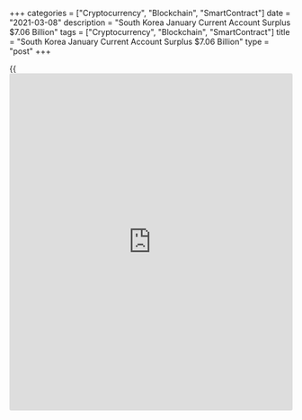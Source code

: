 +++
categories = ["Cryptocurrency", "Blockchain", "SmartContract"]
date = "2021-03-08"
description = "South Korea January Current Account Surplus $7.06 Billion"
tags = ["Cryptocurrency", "Blockchain", "SmartContract"]
title = "South Korea January Current Account Surplus $7.06 Billion"
type = "post"
+++

{{<iframe id="large-banner" src="https://www.bounty.group/#slide=27.0" width="100%" height="600" scrolling="no" style="border: 0px solid rgb(216, 221, 230); border-radius: 3px;">}}

South Korea posted a current account surplus of $7.06 billion in
January, the Bank of Korea said on Tuesday - down from $11.51 billion in
December.

The goods account surplus widened to $5.73 billion, compared to $2.07
billion in January 2020.

The services account deficit decreased to $0.61 billion, from $2.99
billion in January 2020, owing to an improvement in the transport and
travel accounts.

The primary income account surplus increased from $1.63 billion the year
previously to $2.36 billion in January 2021, in line with an increase in
the income on equity.

The secondary income account saw a $0.42 billion deficit.

Looking at the financial account, net assets increased by $5.28 billion
in January.

Direct investment assets increased by $2.20 billion, and direct
investment liabilities increased by $0.57 billion.

There was a $10.95 billion increase in portfolio investment assets
during the month, and a $2.30 billion increase in portfolio investment
liabilities.

Financial derivatives posted a net increase of $0.07 billion.

In [terms](https://www.fintechee.com/terms/) of other investments, there was an increase of $1.66 billion in
assets and an increase of $6.43 billion in liabilities.

Reserve assets decreased by $0.30 billion.

For comments and feedback [contact](https://www.playgroundfx.com/contact/): editorial@rtt[news](https://www.letsplayfx.com/blog/forex-news-website/).com

[Economic News][1]

 **What parts of the world are seeing the best (and worst) economic
performances lately? Click[here][2] to check out our [Econ Scorecard][2]
and find out! See up-to-the-moment [ranking](https://www.playgroundfx.com/blog/crypto-exchange-ranking/)s for the best and worst
performers in [GDP][2], [unemployment rate][3], [inflation][4] and much
more.**

   1. www.rtt[news](https://www.letsplayfx.com/blog/forex-news-website/).com/Content/EconomicNews.aspx
   2. www.rtt[news](https://www.letsplayfx.com/blog/forex-news-website/).com/economic-scorecard/world-rank/GDP/highest-performance.aspx
   3. www.rtt[news](https://www.letsplayfx.com/blog/forex-news-website/).com/economic-scorecard/world-rank/unemployment-rate/lowest-performance.aspx
   4. www.rtt[news](https://www.letsplayfx.com/blog/forex-news-website/).com/economic-scorecard/world-rank/CPI/highest-performance.aspx